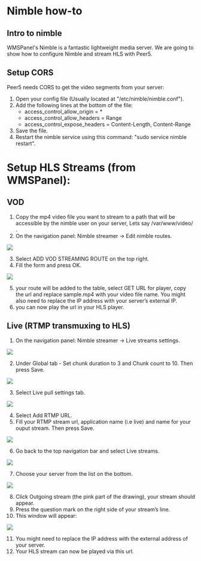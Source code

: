 # Nimble how-to

## Intro to nimble
WMSPanel's Nimble is a fantastic lightweight media server.
We are going to show how to configure Nimble and stream HLS with Peer5.


## Setup CORS 
Peer5 needs CORS to get the video segments from your server:

1. Open your config file (Usually located at "/etc/nimble/nimble.conf").
2. Add the following lines at the bottom of the file:
	+ access_control_allow_origin = *
	+ access_control_allow_headers = Range
	+ access_control_expose_headers = Content-Length, Content-Range
3. Save the file.
4. Restart the nimble service using this command: "sudo service nimble restart".



# Setup HLS Streams (from WMSPanel):

## VOD
1. Copy the mp4 video file you want to stream to a path that will be accessible by the nimble user on your server, Lets say /var/www/video/ .
2. On the navigation panel: Nimble streamer -> Edit nimble routes.




![](https://github.com/Peer5/mkdocs-base/blob/master/docs/Guides/images/nimble/image01.png?raw=true)




3. Select ADD VOD STREAMING ROUTE on the top right.
4. Fill the form and press OK.



![](https://github.com/Peer5/mkdocs-base/blob/master/docs/Guides/images/nimble/image00.png?raw=true)



5. your route will be added to the table, select GET URL for player, copy the url and replace sample.mp4 with your video file name. You might also need to replace the IP address with your server’s external IP.
6. you can now play the url in your HLS player.


	
## Live (RTMP transmuxing to HLS)

1. On the navigation panel: Nimble streamer -> Live streams settings.



![](https://github.com/Peer5/mkdocs-base/blob/master/docs/Guides/images/nimble/image03.png?raw=true)



2. Under Global tab -  Set chunk duration to 3 and Chunk count to 10. Then press Save.



![](https://github.com/Peer5/mkdocs-base/blob/master/docs/Guides/images/nimble/image06.png?raw=true)



3. Select Live pull settings tab.



![](https://github.com/Peer5/mkdocs-base/blob/master/docs/Guides/images/nimble/image05.png?raw=true)



4. Select Add RTMP URL.
5. Fill your RTMP stream url, application name (i.e live) and name for your ouput stream. Then press Save.



![](https://github.com/Peer5/mkdocs-base/blob/master/docs/Guides/images/nimble/image07.png?raw=true)



6. Go back to the top navigation bar and select Live streams.



![](https://github.com/Peer5/mkdocs-base/blob/master/docs/Guides/images/nimble/image04.png?raw=true)



7. Choose your server from the list on the bottom.



![](https://github.com/Peer5/mkdocs-base/blob/master/docs/Guides/images/nimble/image08.png?raw=true)



8. Click Outgoing stream (the pink part of the drawing), your stream should appear.
9. Press the question mark on the right side of your stream’s line.
10. This window will appear:



![](https://github.com/Peer5/mkdocs-base/blob/master/docs/Guides/images/nimble/image02.png?raw=true)



11. You might need to replace the IP address with the external address of your server.
12. Your HLS stream can now be played via this url.
